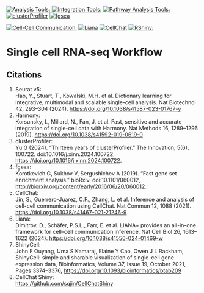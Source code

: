 [![Analysis Tools:](https://img.shields.io/badge/Analysis%20Tools:-Seurat%20v5&#46;1&#46;0-orange.svg)](https://satijalab.org/seurat/)
[![Integration Tools:](https://img.shields.io/badge/Integration%20Tools:-Harmony%20v1&#46;2&#46;3-FFD700)](https://github.com/immunogenomics/harmony)
[![Pathway Analysis Tools:](https://img.shields.io/badge/Package%20Analysis%20Tools:-grey)](https://github.com/saumyapo/scRNAseq_workflow/) [![clusterProfiler](https://img.shields.io/badge/clusterProfiler%20v4&#46;12&#46;6-darkred.svg)](https://bioconductor.org/packages/release/bioc/html/clusterProfiler.html) [![fgsea](https://img.shields.io/badge/fgsea%20v1&#46;24&#46;0-darkgreen.svg)](https://github.com/alserglab/fgsea)

[![Cell-Cell Communication:](https://img.shields.io/badge/Cell%E2%80%94Cell%20Communication:-grey)](https://github.com/saumyapo/scRNAseq_workflow/) [![Liana](https://img.shields.io/badge/Liana%20v0&#46;1&#46;14-blue.svg)](https://saezlab.github.io/liana/index.html) [![CellChat](https://img.shields.io/badge/CellChat%20v2&#46;1&#46;2-purple.svg)](https://github.com/sqjin/CellChat)
[![RShiny:](https://img.shields.io/badge/RShiny:-ShinyCell%20v2&#46;1&#46;0-pink)](https://github.com/SGDDNB/ShinyCell)

# Single cell RNA-seq Workflow


## Citations
1. Seurat v5: <br>
Hao, Y., Stuart, T., Kowalski, M.H. et al. Dictionary learning for integrative, multimodal and scalable single-cell analysis. Nat Biotechnol 42, 293–304 (2024). https://doi.org/10.1038/s41587-023-01767-y
2. Harmony: <br>
Korsunsky, I., Millard, N., Fan, J. et al. Fast, sensitive and accurate integration of single-cell data with Harmony. Nat Methods 16, 1289–1296 (2019). https://doi.org/10.1038/s41592-019-0619-0
3. clusterProfiler: <br>
Yu G (2024). “Thirteen years of clusterProfiler.” The Innovation, 5(6), 100722. doi:10.1016/j.xinn.2024.100722, https://doi.org/10.1016/j.xinn.2024.100722.
4. fgsea: <br>
Korotkevich G, Sukhov V, Sergushichev A (2019). “Fast gene set enrichment analysis.” bioRxiv. doi:10.1101/060012, http://biorxiv.org/content/early/2016/06/20/060012.
5. CellChat: <br>
Jin, S., Guerrero-Juarez, C.F., Zhang, L. et al. Inference and analysis of cell-cell communication using CellChat. Nat Commun 12, 1088 (2021). https://doi.org/10.1038/s41467-021-21246-9
6. Liana: <br>
Dimitrov, D., Schäfer, P.S.L., Farr, E. et al. LIANA+ provides an all-in-one framework for cell–cell communication inference. Nat Cell Biol 26, 1613–1622 (2024). https://doi.org/10.1038/s41556-024-01469-w
7. ShinyCell: <br>
John F Ouyang, Uma S Kamaraj, Elaine Y Cao, Owen J L Rackham, ShinyCell: simple and sharable visualization of single-cell gene expression data, Bioinformatics, Volume 37, Issue 19, October 2021, Pages 3374–3376, https://doi.org/10.1093/bioinformatics/btab209
8. CellChat Shiny: <br>
https://github.com/sqjin/CellChatShiny
